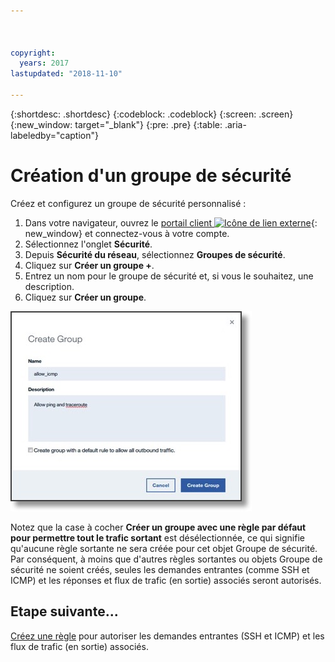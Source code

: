 ```yaml
---



copyright:
  years: 2017
lastupdated: "2018-11-10"

---
```


{:shortdesc: .shortdesc}
{:codeblock: .codeblock}
{:screen: .screen}
{:new_window: target="_blank"}
{:pre: .pre}
{:table: .aria-labeledby="caption"}

# Création d'un groupe de sécurité
Créez et configurez un groupe de sécurité personnalisé :

1. Dans votre navigateur, ouvrez le [portail client ![Icône de lien externe](../../icons/launch-glyph.svg "Icône de lien externe")](https://control.softlayer.com/){: new_window} et connectez-vous à votre compte.
2.	Sélectionnez l'onglet **Sécurité**.
3. Depuis **Sécurité du réseau**, sélectionnez **Groupes de sécurité**.
4.	Cliquez sur **Créer un groupe +**.
5.	Entrez un nom pour le groupe de sécurité et, si vous le souhaitez, une description.
6. Cliquez sur **Créer un groupe**.

![Création d'un groupe de sécurité](./images/create_sg.jpg)

Notez que la case à cocher **Créer un groupe avec une règle par défaut pour permettre tout le trafic sortant** est désélectionnée, ce qui signifie qu'aucune règle sortante ne sera créée pour cet objet Groupe de sécurité. Par conséquent, à moins que d'autres règles sortantes ou objets Groupe de sécurité ne soient créés, seules les demandes entrantes (comme SSH et ICMP) et les réponses et flux de trafic (en sortie) associés seront autorisés.

## Etape suivante...
[Créez une règle](csg_rule.html) pour autoriser les demandes entrantes (SSH et ICMP) et les flux de trafic (en sortie) associés.  

